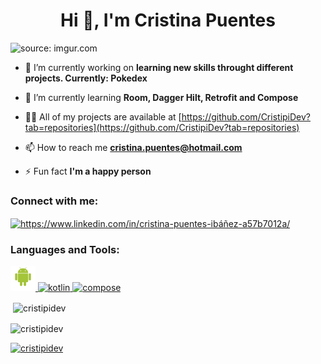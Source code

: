 <h1 align="center">Hi 👋, I'm Cristina Puentes</h1>

<img src="https://i.imgur.com/kuvYcmj.jpg" title="source: imgur.com" />

- 🔭 I’m currently working on **learning new skills throught different projects. Currently: Pokedex**

- 🌱 I’m currently learning **Room, Dagger Hilt, Retrofit and Compose**

- 👨‍💻 All of my projects are available at [https://github.com/CristipiDev?tab=repositories](https://github.com/CristipiDev?tab=repositories)

- 📫 How to reach me **cristina.puentes@hotmail.com**

- ⚡ Fun fact **I'm a happy person**

<h3 align="left">Connect with me:</h3>
<p align="left">
<a href="https://www.linkedin.com/in/cristina-puentes-ibáñez-a57b7012a/" target="blank"><img align="center" src="https://raw.githubusercontent.com/rahuldkjain/github-profile-readme-generator/master/src/images/icons/Social/linked-in-alt.svg" alt="https://www.linkedin.com/in/cristina-puentes-ibáñez-a57b7012a/" height="30" width="40" /></a>
</p>

<h3 align="left">Languages and Tools:</h3>
<p align="left"> 
  <a href="https://developer.android.com" target="_blank" rel="noreferrer"> 
    <img src="https://raw.githubusercontent.com/devicons/devicon/master/icons/android/android-original-wordmark.svg" alt="android" width="40" height="40"/> </a> 
  <a href="https://kotlinlang.org" target="_blank" rel="noreferrer"> 
    <img src="https://www.vectorlogo.zone/logos/kotlinlang/kotlinlang-icon.svg" alt="kotlin" width="40" height="40"/> 
  </a> 
  <a href="https://developer.android.com/jetpack/compose?gclid=CjwKCAjwg4SpBhAKEiwAdyLwvK14jRBSbZhoC0yBtmNRmuLceMT-1ikG67-uB4gYO9T-rJMrQtseNBoCpd8QAvD_BwE&gclsrc=aw.ds&hl=es-419" target="_blank" rel="noreferrer"> 
    <img src="https://i.imgur.com/2BiBtKN.png" alt="compose" width="40" height="40"/>
  </a> 
</p>


<p>&nbsp;<img align="center" src="https://github-readme-stats.vercel.app/api?username=cristipidev&show_icons=true&locale=en" alt="cristipidev" /></p>

<p><img align="center" src="https://github-readme-streak-stats.herokuapp.com/?user=cristipidev&" alt="cristipidev" /></p>

<p align="left"> <a href="https://github.com/ryo-ma/github-profile-trophy"><img src="https://github-profile-trophy.vercel.app/?username=cristipidev" alt="cristipidev" /></a> </p>
